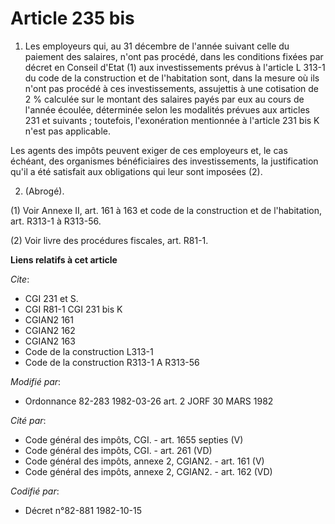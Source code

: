 # Article 235 bis

1. Les employeurs qui, au 31 décembre de l'année suivant celle du paiement des salaires, n'ont pas procédé, dans les
conditions fixées par décret en Conseil d'Etat (1) aux investissements prévus à l'article L 313-1 du code de la construction
et de l'habitation sont, dans la mesure où ils n'ont pas procédé à ces investissements, assujettis à une cotisation de 2 %
calculée sur le montant des salaires payés par eux au cours de l'année écoulée, déterminée selon les modalités prévues aux
articles 231 et suivants ; toutefois, l'exonération mentionnée à l'article 231 bis K n'est pas applicable.

Les agents des impôts peuvent exiger de ces employeurs et, le cas échéant, des organismes bénéficiaires des investissements,
la justification qu'il a été satisfait aux obligations qui leur sont imposées (2).

2. (Abrogé).

(1) Voir Annexe II, art. 161 à 163 et code de la construction et de l'habitation, art. R313-1 à R313-56.

(2) Voir livre des procédures fiscales, art. R81-1.

**Liens relatifs à cet article**

_Cite_:

  - CGI 231 et S.
  - CGI R81-1 CGI 231 bis K
  - CGIAN2 161
  - CGIAN2 162
  - CGIAN2 163
  - Code de la construction L313-1
  - Code de la construction R313-1 A R313-56

_Modifié par_:

  - Ordonnance 82-283 1982-03-26 art. 2 JORF 30 MARS 1982

_Cité par_:

  - Code général des impôts, CGI. - art. 1655 septies (V)
  - Code général des impôts, CGI. - art. 261 (VD)
  - Code général des impôts, annexe 2, CGIAN2. - art. 161 (V)
  - Code général des impôts, annexe 2, CGIAN2. - art. 162 (VD)

_Codifié par_:

  - Décret n°82-881 1982-10-15
